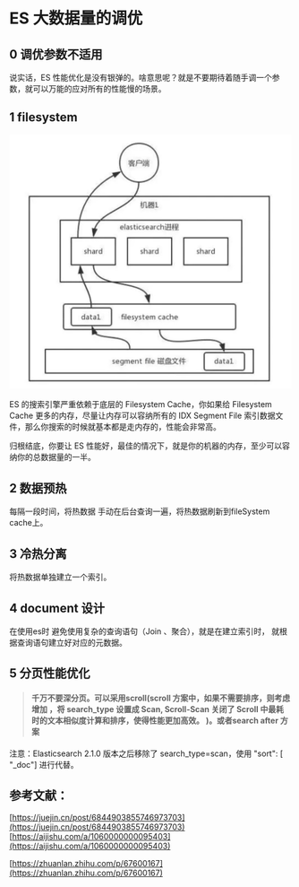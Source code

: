 # ES 大数据量的调优

## 0  调优参数不适用

说实话，ES 性能优化是没有银弹的。啥意思呢？就是不要期待着随手调一个参数，就可以万能的应对所有的性能慢的场景。



## 1 filesystem

![](../../.gitbook/assets/image%20%2822%29.png)



ES 的搜索引擎严重依赖于底层的 Filesystem Cache，你如果给 Filesystem Cache 更多的内存，尽量让内存可以容纳所有的 IDX Segment File 索引数据文件，那么你搜索的时候就基本都是走内存的，性能会非常高。

归根结底，你要让 ES 性能好，最佳的情况下，就是你的机器的内存，至少可以容纳你的总数据量的一半。



## 2 数据预热

每隔一段时间，将热数据 手动在后台查询一遍，将热数据刷新到fileSystem cache上。

## 3 冷热分离

将热数据单独建立一个索引。

## 4 document 设计

在使用es时 避免使用复杂的查询语句（Join 、聚合），就是在建立索引时， 就根据查询语句建立好对应的元数据。

## 5 **分页性能优化**

> #### **千万不要深分页。可以采用scroll\(scroll 方案中，如果不需要排序，则考虑增加** ，将 search\_type 设置成 Scan,  Scroll-Scan 关闭了 Scroll 中最耗时的文本相似度计算和排序，使得性能更加高效。 **\)。或者search after 方案**

注意：Elasticsearch 2.1.0 版本之后移除了 search\_type=scan，使用 "sort": \[ "\_doc"\] 进行代替。

## 参考文献：

[https://juejin.cn/post/6844903855746973703](https://juejin.cn/post/6844903855746973703)  
[https://aijishu.com/a/1060000000095403](https://aijishu.com/a/1060000000095403)

[https://zhuanlan.zhihu.com/p/67600167](https://zhuanlan.zhihu.com/p/67600167)

